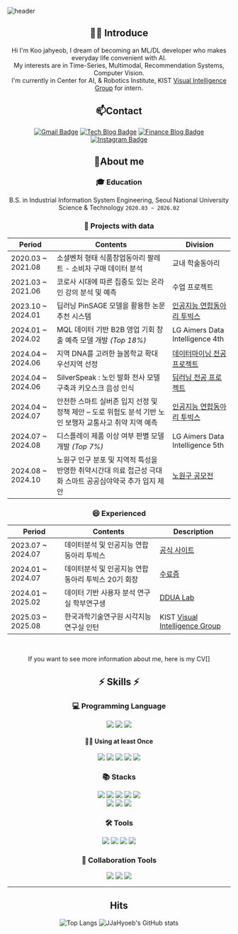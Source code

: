 ![header](https://capsule-render.vercel.app/api?type=wave&color=auto&height=300&section=header&text=Welcome%20JaHyeob's%20github&fontSize=50)

<div align="center">
  
## 🙋‍♂️ Introduce
Hi I'm Koo jahyeob, I dream of becoming an ML/DL developer who makes everyday life convenient with AI. <br>
My interests are in Time-Series, Multimodal, Recommendation Systems, Computer Vision. <br>
I'm currently in Center for AI, & Robotics Institute, KIST [Visual Intelligence Group](https://vig.kist.re.kr/) for intern.

## 📫Contact
[![Gmail Badge](https://img.shields.io/badge/-Gmail-c14438?style=flat-square&logo=Gmail&logoColor=white&link=mailto:gjm01083145028@gmail.com)](mailto:gjm01083145028@gmail.com) 
[![Tech Blog Badge](https://img.shields.io/badge/-Tech%20blog-black?style=flat-square&logo=velog&link=https://velog.io/@jja_jja/posts)](https://velog.io/@jja_jja/posts)
[![Finance Blog Badge](https://img.shields.io/badge/-Finance%20Blog-FF5722?style=flat-square&logo=tistory&link=https://dynamic-quant.tistory.com)](https://dynamic-quant.tistory.com)
[![Instagram Badge](https://img.shields.io/badge/-Instagram-5851DB?style=flat-square&logo=instagram&logoColor=white&link=https://www.instagram.com/jja_hyeob/)](https://www.instagram.com/jja_hyeob/)


## 🔭About me

### :mortar_board: Education
B.S. in Industrial Information System Engineering, Seoul National University Science & Technology `2020.03 ~ 2026.02`

### 🔭 Projects with data
| Period | Contents | Division |
|--------|----------|----------|
| 2020.03 ~ 2021.08 | 소셜벤처 형태 식품창업동아리 팔레트 - 소비자 구매 데이터 분석 | 교내 학술동아리 |
| 2021.03 ~ 2021.06 | 코로사 시대에 따른 집중도 있는 온라인 강의 분석 및 예측 | 수업 프로젝트 |
| 2023.10 ~ 2024.01 | 딥러닝 PinSAGE 모델을 활용한 논문 추천 시스템 | [인공지능 연합동아리 투빅스](http://www.datamarket.kr/xe/board_pdzw77/87086) |
| 2024.01 ~ 2024.02 | MQL 데이터 기반 B2B 영업 기회 창출 예측 모델 개발 *(Top 18%)* | LG Aimers Data Intelligence 4th |
| 2024.04 ~ 2024.06 | 지역 DNA를 고려한 늘봄학교 확대 우선지역 선정 | [데이터마이닝 전공 프로젝트](https://github.com/koojahyeob/Data_Mining_Project) |
| 2024.04 ~ 2024.06 | SilverSpeak : 노인 발화 전사 모델 구축과 키오스크 음성 인식 | [딥러닝 전공 프로젝트](https://github.com/koojahyeob/Deep_Learning_Project) |
| 2024.04 ~ 2024.07 | 안전한 스마트 실버존 입지 선정 및 정책 제안 – 도로 위험도 분석 기반 노인 보행자 교통사고 취약 지역 예측 | [인공지능 연합동아리 투빅스](http://www.datamarket.kr/xe/board_pdzw77/87370) |
| 2024.07 ~ 2024.08 | 디스플레이 제품 이상 여부 판별 모델 개발 *(Top 7%)* | LG Aimers Data Intelligence 5th |
| 2024.08 ~ 2024.10 | 노원구 인구 분포 및 지역적 특성을 반영한 취약시간대 의료 접근성 극대화 스마트 공공심야약국 추가 입지 제안| [노원구 공모전](https://github.com/koojahyeob/Nowon-2024-Youth-Big-Data-Contest) |

### 😄 Experienced
| Period | Contents | Description |
|--------|----------|-------------|
| 2023.07 ~ 2024.07 | 데이터분석 및 인공지능 연합동아리 투빅스 | [공식 사이트](http://www.datamarket.kr/xe/) |
| 2024.01 ~ 2024.07 | 데이터분석 및 인공지능 연합동아리 투빅스 20기 회장 | [수료증]() |
| 2024.01 ~ 2025.02 | 데이터 기반 사용자 분석 연구실 학부연구생 | [DDUA Lab](https://ddua.seoultech.ac.kr/index.do) |
| 2025.03 ~ 2025.08 | 한국과학기술연구원 시각지능 연구실 인턴 | KIST [Visual Intelligence Group](https://vig.kist.re.kr/)|

<br>

If you want to see more information about me, here is my CV[]

<div>

## ⚡ Skills ⚡

  ### 💻 Programming Language
  <img src="https://img.shields.io/badge/Python-3776AB?style=for-the-badge&logo=Python&logoColor=white">  
  <img src="https://img.shields.io/badge/R-276DC3?style=for-the-badge&logo=R&logoColor=white">
  <img src="https://img.shields.io/badge/MySQL-4479A1?style=for-the-badge&logo=MySQL&logoColor=white"> <br/> 

  #### ✋🏻 Using at least Once
  <img src="https://img.shields.io/badge/Java-276DC3?style=for-the-badge&logo=OpenJDK&logoColor=white">
  <img src="https://img.shields.io/badge/HTML5-E34F26?style=for-the-badge&logo=HTML5&logoColor=white">
  <img src="https://img.shields.io/badge/CSS3-1572B6?style=for-the-badge&logo=CSS3&logoColor=white">
  <img src="https://img.shields.io/badge/JavaScript-F7DF1E?style=for-the-badge&logo=JavaScript&logoColor=white">
  <img src="https://img.shields.io/badge/Node.js-339933?style=for-the-badge&logo=Node.js&logoColor=white">
 
  ### 📚 Stacks
  <img src="https://img.shields.io/badge/Pandas-150458?style=flat-square&logo=Pandas&logoColor=white">
  <img src="https://img.shields.io/badge/Numpy-150458?style=flat-square&logo=Numpy&logoColor=white">
  <img src="https://img.shields.io/badge/PyTorch-EE4C2C?style=flat-square&logo=PyTorch&logoColor=white">
  <img src="https://img.shields.io/badge/TensorFlow-FF6F00?style=flat&logo=TensorFlow&logoColor=white"/> 
  <img src="https://img.shields.io/badge/Keras-D00000?style=flat-square&logo=Keras&logoColor=white"> <br/> 
  <img src="https://img.shields.io/badge/scikit-learn-F7931E?style=flat&logo=scikit-learn&logoColor=white"/>
  <img src="https://img.shields.io/badge/Matplotlib-00ffff?style=flat-square&logo=Matplotlib&logoColor=black">
  <img src="https://img.shields.io/badge/-Plotly-3F4F75?&logo=Plotly&logoColor=white">
  
  ### 🛠 Tools
  <img src="https://img.shields.io/badge/Visual Studio Code-007ACC?style=flat&logo=Visual Studio Code&logoColor=white"/>
  <img src="https://img.shields.io/badge/Google Colab-F9AB00?style=flat&logo=Google Colab&logoColor=white"/>
  <img src="https://img.shields.io/badge/Jupyter-F37626?style=flat&logo=Jupyter&logoColor=white"/>  
  <img src="https://img.shields.io/badge/Anaconda-44A833?style=flat&logo=Anaconda&logoColor=white"/> 

  ### 👯 Collaboration Tools
  ![](https://img.shields.io/badge/-Git-F05032?&logo=Git&logoColor=white)
    ![](https://img.shields.io/badge/-Notion-000000?&logo=Notion&logoColor=white)
    ![](https://img.shields.io/badge/-Slack-4A154B?&logo=Slack&logoColor=white)

---
 </div>
 

##  Hits
![Top Langs](https://github-readme-stats.vercel.app/api/top-langs/?username=koojahyeob)
![JJaHyoeb's GitHub stats](https://github-readme-stats.vercel.app/api?username=koojahyeob&show_icons=true&theme=radical)
